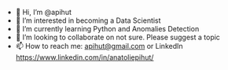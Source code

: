 - 👋 Hi, I’m @apihut
- 👀 I’m interested in becoming a Data Scientist
- 🌱 I’m currently learning Python and Anomalies Detection
- 💞️ I’m looking to collaborate on not sure. Please suggest a topic
- 📫 How to reach me: apihut@gmail.com or LinkedIn https://www.linkedin.com/in/anatoliepihut/

<!---
apihut/apihut is a ✨ special ✨ repository because its `README.md` (this file) appears on your GitHub profile.
You can click the Preview link to take a look at your changes.
--->
